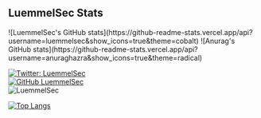 <h2>LuemmelSec Stats</h2>
![LuemmelSec's GitHub stats](https://github-readme-stats.vercel.app/api?username=luemmelsec&show_icons=true&theme=cobalt)
![Anurag's GitHub stats](https://github-readme-stats.vercel.app/api?username=anuraghazra&show_icons=true&theme=radical)  
  
  
[![Twitter: LuemmelSec](https://img.shields.io/twitter/follow/TheLuemmel?style=flat-square)](https://twitter.com/theluemmel)  
[![GitHub LuemmelSec](https://img.shields.io/github/followers/LuemmelSec?label=follow%20github&style=flat-square)](https://github.com/LuemmelSec)  
<img src="https://komarev.com/ghpvc/?username=LuemmelSec&label=Profile%20views&color=0e75b6&style=flat" alt="LuemmelSec"> 

[![Top Langs](https://github-readme-stats.vercel.app/api/top-langs/?username=luemmelsec)](https://github.com/luemmelsec/github-readme-stats)
